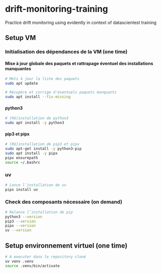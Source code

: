 # drift-monitoring-training
Practice drift monitoring using evidently in context of datascientest training

## Setup VM

### Initialisation des dépendances de la VM (one time)

#### Mise à jour globale des paquets et rattrapage éventuel des installations manquantes

```bash
# Mets à jour la liste des paquets
sudo apt update

# Récupère et corrige d'éventuels paquets manquants
sudo apt install --fix-missing
```

#### python3

```bash
# (Ré)installation de python3
sudo apt install -y python3
```

#### pip3 et pipx

```bash
# (Ré)installation de pip3 et pipx
sudo apt-get install -y python3-pip
sudo apt install -y pipx
pipx ensurepath
source ~/.bashrc
```

### uv

```bash
# Lance l’installation de uv
pipx install uv
```

### Check des composants nécessaire (on demand)

```bash
# Relance l’installation de pip
python3 --version
pip3 --version
pipx --version
uv --version
```

## Setup environnement virtuel (one time)

```bash
# A executer dans le repository cloné
uv venv .venv
source .venv/bin/activate
```